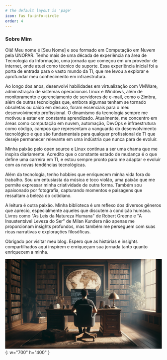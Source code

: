 ```yaml
---
# the default layout is 'page'
icon: fas fa-info-circle
order: 4
---
```


### Sobre Mim

Olá! Meu nome é [Seu Nome] e sou formado em Computação em Nuvem pela UNOPAR. Tenho mais de uma década de experiência na área de Tecnologia da Informação, uma jornada que começou em um provedor de internet, onde atuei como técnico de suporte. Essa experiência inicial foi a porta de entrada para o vasto mundo da TI, que me levou a explorar e aprofundar meu conhecimento em infraestrutura.

Ao longo dos anos, desenvolvi habilidades em virtualização com VMWare, administração de sistemas operacionais Linux e Windows, além de monitoramento e gerenciamento de servidores de e-mail, como o Zimbra, além de outras tecnologias que, embora algumas tenham se tornado obsoletas ou caído em desuso, foram essenciais para o meu desenvolvimento profissional. O dinamismo da tecnologia sempre me motivou a estar em constante aprendizado. Atualmente, me concentro em áreas como computação em nuvem, automação, DevOps e infraestrutura como código, campos que representam a vanguarda do desenvolvimento tecnológico e que são fundamentais para qualquer profissional de TI que deseje permanecer relevante em uma indústria que nunca para de evoluir.

Minha paixão pelo open source e Linux continua a ser uma chama que me inspira diariamente. Acredito que o constante estado de mudança é o que define uma carreira em TI, e estou sempre pronto para me adaptar e evoluir com as novas tendências tecnológicas.

Além da tecnologia, tenho hobbies que enriquecem minha vida fora do trabalho. Sou um entusiasta da música e toco violão, uma paixão que me permite expressar minha criatividade de outra forma. Também sou apaixonado por fotografia, capturando momentos e paisagens que ressaltam a beleza do cotidiano.

A leitura é outra paixão. Minha biblioteca é um reflexo dos diversos gêneros que aprecio, especialmente aqueles que discutem a condição humana. Livros como "As Leis da Natureza Humana" de Robert Greene e "A Insustentável Leveza do Ser" de Milan Kundera não apenas me proporcionam insights profundos, mas também me perseguem com suas ricas narrativas e explorações filosóficas.

Obrigado por visitar meu blog. Espero que as histórias e insights compartilhados aqui inspirem e enriqueçam sua jornada tanto quanto enriquecem a minha.

![About](/assets/img/about.webp){: w="700" h="400" }


